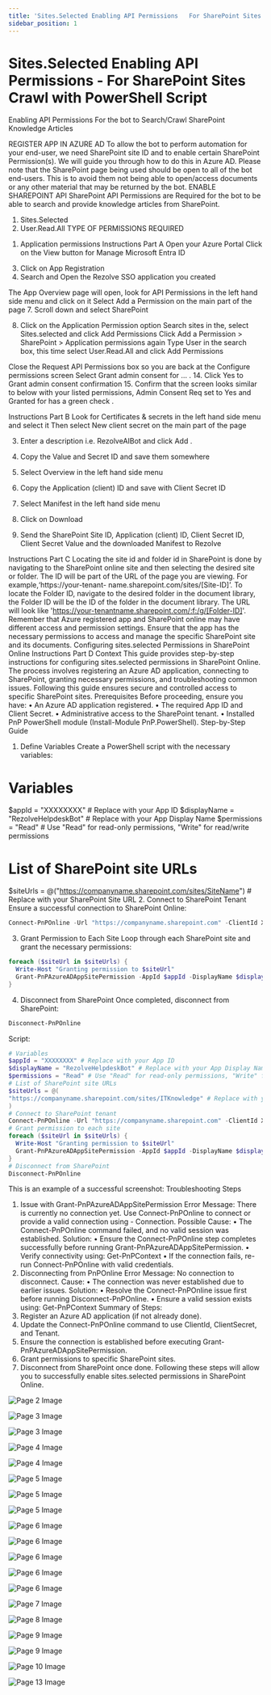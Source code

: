 ```yaml
---
title: 'Sites.Selected Enabling API Permissions   For SharePoint Sites Crawl with PowerShell Script'
sidebar_position: 1
---
```



# Sites.Selected Enabling API Permissions - For SharePoint Sites Crawl with PowerShell Script



Enabling API
Permissions
For the bot to Search/Crawl SharePoint
Knowledge Articles


REGISTER APP IN AZURE AD
To allow the bot to perform automation for your end-user, we need SharePoint site ID and to enable certain
SharePoint Permission(s). We will guide you through how to do this in Azure AD.
Please note that the SharePoint page being used should be open to all of the bot end-users. This is to avoid them not
being able to open/access documents or any other material that may be returned by the bot.
ENABLE SHAREPOINT API
SharePoint API Permissions are Required for the bot to be able to search and provide knowledge articles from
SharePoint.
1. Sites.Selected
2. User.Read.All
TYPE OF PERMISSIONS REQUIRED
1) Application permissions
Instructions Part A
Open your Azure Portal
Click on the View button for Manage Microsoft Entra ID

3. Click on App Registration
4. Search and Open the Rezolve SSO application you created

The App Overview page will open, look for API Permissions in the left hand side menu and click on it
Select Add a Permission on the main part of the page
7. Scroll down and select SharePoint

8. Click on the Application Permission option
Search sites in the, select Sites.selected and click Add Permissions
Click Add a Permission &gt; SharePoint &gt; Application permissions again
Type User in the search box, this time select User.Read.All and click Add Permissions

Close the Request API Permissions box so you are back at the Configure permissions screen
Select Grant admin consent for …
.
14. Click Yes to Grant admin consent confirmation
15. Confirm that the screen looks similar to below with your listed permissions, Admin Consent Req set to Yes and
Granted for has a green check
.

Instructions Part B
Look for Certificates & secrets in the left hand side menu and select it
Then select New client secret on the main part of the page

3. Enter a description i.e. RezolveAIBot and click Add
.

5. Copy the Value and Secret ID and save them somewhere
6. Select Overview in the left hand side menu
7. Copy the Application (client) ID and save with Client Secret ID
8. Select Manifest in the left hand side menu
9. Click on Download

10. Send the SharePoint Site ID, Application (client) ID, Client Secret ID, Client Secret Value and the
downloaded Manifest to Rezolve

Instructions Part C
Locating the site id and folder id in SharePoint is done by navigating to the SharePoint online site and then selecting
the desired site or folder. The ID will be part of the URL of the page you are viewing. For example,‘https://your-tenant-
name.sharepoint.com/sites/[Site-ID]’.
To locate the Folder ID, navigate to the desired folder in the document library, the Folder ID will be the ID of the
folder in the document library. The URL will look like 'https://your-tenantname.sharepoint.com/:f:/g/[Folder-ID]'.
Remember that Azure registered app and SharePoint online may have different access and permission settings.
Ensure that the app has the necessary permissions to access and manage the specific SharePoint site and its
documents.
Configuring sites.selected Permissions in SharePoint Online
Instructions Part D
Context
This guide provides step-by-step instructions for configuring sites.selected permissions in SharePoint Online. The
process involves registering an Azure AD application, connecting to SharePoint, granting necessary permissions, and
troubleshooting common issues. Following this guide ensures secure and controlled access to specific SharePoint
sites.
Prerequisites
Before proceeding, ensure you have:
• An Azure AD application registered.
• The required App ID and Client Secret.
• Administrative access to the SharePoint tenant.
• Installed PnP PowerShell module (Install-Module PnP.PowerShell).
Step-by-Step Guide
1. Define Variables
Create a PowerShell script with the necessary variables:
# Variables
$appId = "XXXXXXXX" # Replace with your App ID
$displayName = "RezolveHelpdeskBot" # Replace with your App Display Name
$permissions = "Read" # Use "Read" for read-only permissions, "Write" for read/write permissions

# List of SharePoint site URLs
$siteUrls = @("https://companyname.sharepoint.com/sites/SiteName") # Replace with your SharePoint Site URL
2. Connect to SharePoint Tenant
Ensure a successful connection to SharePoint Online:
```powershell
Connect-PnPOnline -Url "https://companyname.sharepoint.com" -ClientId XXXXXXXXXXX -Interactive
```
3. Grant Permission to Each Site
Loop through each SharePoint site and grant the necessary permissions:
```powershell
foreach ($siteUrl in $siteUrls) {
  Write-Host "Granting permission to $siteUrl"
  Grant-PnPAzureADAppSitePermission -AppId $appId -DisplayName $displayName -Site $siteUrl -Permissions $permissions
}
```
4. Disconnect from SharePoint
Once completed, disconnect from SharePoint:
```powershell
Disconnect-PnPOnline
```
Script:

```powershell
# Variables
$appId = "XXXXXXXX" # Replace with your App ID
$displayName = "RezolveHelpdeskBot" # Replace with your App Display Name
$permissions = "Read" # Use "Read" for read-only permissions, "Write" for read/write permissions
# List of SharePoint site URLs
$siteUrls = @(
"https://companyname.sharepoint.com/sites/ITKnowledge" # Replace with your SharePoint Site URL
)
# Connect to SharePoint tenant
Connect-PnPOnline -Url "https://companyname.sharepoint.com" -ClientId XXXXXXXXXXX -Interactive
# Grant permission to each site
foreach ($siteUrl in $siteUrls) {
  Write-Host "Granting permission to $siteUrl"
  Grant-PnPAzureADAppSitePermission -AppId $appId -DisplayName $displayName -Site $siteUrl -Permissions $permissions
}
# Disconnect from SharePoint
Disconnect-PnPOnline
```


This is an example of a successful screenshot:
Troubleshooting Steps
1. Issue with Grant-PnPAzureADAppSitePermission
Error Message:
There is currently no connection yet. Use Connect-PnPOnline to connect or provide a valid connection using -
Connection.
Possible Cause:
• The Connect-PnPOnline command failed, and no valid session was established.
Solution:
• Ensure the Connect-PnPOnline step completes successfully before running Grant-PnPAzureADAppSitePermission.
• Verify connectivity using:
Get-PnPContext
• If the connection fails, re-run Connect-PnPOnline with valid credentials.
2. Disconnecting from PnPOnline
Error Message:
No connection to disconnect.
Cause:
• The connection was never established due to earlier issues.
Solution:
• Resolve the Connect-PnPOnline issue first before running Disconnect-PnPOnline.
• Ensure a valid session exists using:
Get-PnPContext
Summary of Steps:
1. Register an Azure AD application (if not already done).
2. Update the Connect-PnPOnline command to use ClientId, ClientSecret, and Tenant.
3. Ensure the connection is established before executing Grant-PnPAzureADAppSitePermission.
4. Grant permissions to specific SharePoint sites.
5. Disconnect from SharePoint once done.
Following these steps will allow you to successfully enable sites.selected permissions in SharePoint Online.


![Page 2 Image](/img/reference/SharePoint%20Knowledge%20Ingestion/images/Sites.Selected-Enabling-API-Permissions---For-SharePoint-Sites-Crawl-with-PowerShell-Script_page2_4.jpeg)

![Page 3 Image](/img/reference/SharePoint%20Knowledge%20Ingestion/images/Sites.Selected-Enabling-API-Permissions---For-SharePoint-Sites-Crawl-with-PowerShell-Script_page3_4.png)

![Page 3 Image](/img/reference/SharePoint%20Knowledge%20Ingestion/images/Sites.Selected-Enabling-API-Permissions---For-SharePoint-Sites-Crawl-with-PowerShell-Script_page3_6.png)

![Page 4 Image](/img/reference/SharePoint%20Knowledge%20Ingestion/images/Sites.Selected-Enabling-API-Permissions---For-SharePoint-Sites-Crawl-with-PowerShell-Script_page4_4.png)

![Page 4 Image](/img/reference/SharePoint%20Knowledge%20Ingestion/images/Sites.Selected-Enabling-API-Permissions---For-SharePoint-Sites-Crawl-with-PowerShell-Script_page4_6.png)

![Page 5 Image](/img/reference/SharePoint%20Knowledge%20Ingestion/images/Sites.Selected-Enabling-API-Permissions---For-SharePoint-Sites-Crawl-with-PowerShell-Script_page5_4.jpeg)

![Page 5 Image](/img/reference/SharePoint%20Knowledge%20Ingestion/images/Sites.Selected-Enabling-API-Permissions---For-SharePoint-Sites-Crawl-with-PowerShell-Script_page5_5.jpeg)

![Page 5 Image](/img/reference/SharePoint%20Knowledge%20Ingestion/images/Sites.Selected-Enabling-API-Permissions---For-SharePoint-Sites-Crawl-with-PowerShell-Script_page5_7.png)

![Page 6 Image](/img/reference/SharePoint%20Knowledge%20Ingestion/images/Sites.Selected-Enabling-API-Permissions---For-SharePoint-Sites-Crawl-with-PowerShell-Script_page6_3.jpeg)

![Page 6 Image](/img/reference/SharePoint%20Knowledge%20Ingestion/images/Sites.Selected-Enabling-API-Permissions---For-SharePoint-Sites-Crawl-with-PowerShell-Script_page6_5.png)

![Page 6 Image](/img/reference/SharePoint%20Knowledge%20Ingestion/images/Sites.Selected-Enabling-API-Permissions---For-SharePoint-Sites-Crawl-with-PowerShell-Script_page6_7.png)

![Page 6 Image](/img/reference/SharePoint%20Knowledge%20Ingestion/images/Sites.Selected-Enabling-API-Permissions---For-SharePoint-Sites-Crawl-with-PowerShell-Script_page6_9.png)

![Page 6 Image](/img/reference/SharePoint%20Knowledge%20Ingestion/images/Sites.Selected-Enabling-API-Permissions---For-SharePoint-Sites-Crawl-with-PowerShell-Script_page6_10.jpeg)

![Page 7 Image](/img/reference/SharePoint%20Knowledge%20Ingestion/images/Sites.Selected-Enabling-API-Permissions---For-SharePoint-Sites-Crawl-with-PowerShell-Script_page7_4.png)

![Page 8 Image](/img/reference/SharePoint%20Knowledge%20Ingestion/images/Sites.Selected-Enabling-API-Permissions---For-SharePoint-Sites-Crawl-with-PowerShell-Script_page8_4.png)

![Page 9 Image](/img/reference/SharePoint%20Knowledge%20Ingestion/images/Sites.Selected-Enabling-API-Permissions---For-SharePoint-Sites-Crawl-with-PowerShell-Script_page9_4.png)

![Page 9 Image](/img/reference/SharePoint%20Knowledge%20Ingestion/images/Sites.Selected-Enabling-API-Permissions---For-SharePoint-Sites-Crawl-with-PowerShell-Script_page9_5.png)

![Page 10 Image](/img/reference/SharePoint%20Knowledge%20Ingestion/images/Sites.Selected-Enabling-API-Permissions---For-SharePoint-Sites-Crawl-with-PowerShell-Script_page10_4.png)

![Page 13 Image](/img/reference/SharePoint%20Knowledge%20Ingestion/images/Sites.Selected-Enabling-API-Permissions---For-SharePoint-Sites-Crawl-with-PowerShell-Script_page13_4.jpeg)